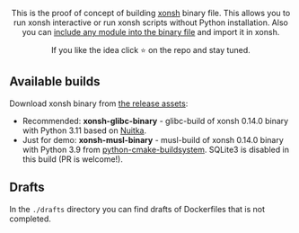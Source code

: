 <p align="center">
This is the proof of concept of building <a href="https://github.com/xonsh/xonsh">xonsh</a> binary file. This allows you to run xonsh interactive or run xonsh scripts without Python installation. Also you can <a href="https://github.com/anki-code/xonsh-binary/blob/516ec6ddeef414bcf2f15d61320f6df853b888e6/xonsh-0.11.0-python3.8-glibc-binary.Dockerfile#L12-L17">include any module into the binary file</a> and import it in xonsh.
</p>

<p align="center">  
If you like the idea click ⭐ on the repo and stay tuned.
</p>

## Available builds

Download xonsh binary from [the release assets](https://github.com/anki-code/xonsh-portable-binary/releases):

* Recommended: **xonsh-glibc-binary** - glibc-build of xonsh 0.14.0 binary with Python 3.11 based on [Nuitka](https://nuitka.net/).
* Just for demo: **xonsh-musl-binary** - musl-build of xonsh 0.14.0 binary with Python 3.9 from [python-cmake-buildsystem](https://github.com/python-cmake-buildsystem/python-cmake-buildsystem). SQLite3 is disabled in this build (PR is welcome!).

## Drafts

In the `./drafts` directory you can find drafts of Dockerfiles that is not completed.


